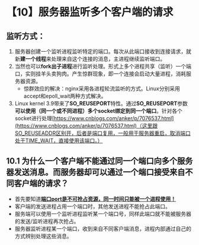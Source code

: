 # 【10】服务器监听多个客户端的请求
## 监听方式：
1. 服务器创建一个监听进程监听特定的端口。每次从此端口接收到连接请求，就新**建一个线程**来处理来自这个连接的消息，主进程继续监听端口。
2. 当然也可以**fork出子进程**进行监听处理。形式上多个进程共享（监听）一个端口，实则挂羊头卖狗肉。产生惊群现象，即一个连接会启动大量进程，消耗服务器资源。
    - 惊群效应的解决：nginx采用各进程轮流监听的方式。Linux分别采用accept和epoll_wait两种方式解决。
3. Linux kernel 3.9带来了**SO_REUSEPORT**特性。通过**SO_REUSEPORT**参数**可以使用（同一个或不同进程）多个socket绑定到同一个端口**。针对各个socket进行处理[https://www.cnblogs.com/anker/p/7076537.html](https://www.cnblogs.com/anker/p/7076537.html)（这里跟SO_REUSEADDR区别开，后者是端口复用，一般用于服务器重启，取消端口处于TIME_WAIT，直接使用该端口。）

## 10.1 为什么一个客户端不能通过同一个端口向多个服务器发送消息。而服务器却可以通过一个端口接受来自不同客户端的请求？
- 首先要知道<u>**端口port是不可抢占资源，同一时间只能被一个进程使用！**</u>
- 客户端的发送进程占用一个端口时，其他发送进程不能抢占此端口。
- 服务端可以使用一个监听进程监听某一个端口号，同样此端口就不能被服务器的发送/监听进程再次抢占。
- 服务器监听进程某一个端口，收到来自不同客户端消息，进程内部通过自己的方式辨别处理这些消息。